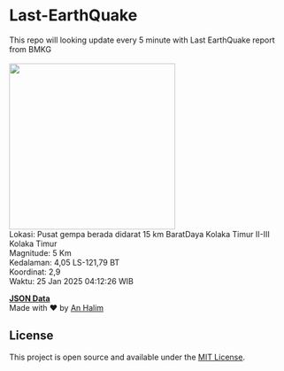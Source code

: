 # Last-EarthQuake
This repo will looking update every 5 minute with Last EarthQuake report from BMKG
<br>
<br>
<img src="undefined" width="300"/>
<br>
Lokasi: Pusat gempa berada didarat 15 km BaratDaya Kolaka Timur  II-III Kolaka Timur <br>
Magnitude: 5 Km <br>
Kedalaman: 4,05 LS-121,79 BT <br>
Koordinat: 2,9 <br>
Waktu: 25 Jan 2025 04:12:26 WIB <br>

<a href="./data/data.json">**JSON Data**</a>
<br>
Made with ❤️ by <a href="https://github.com/an-halim">An Halim</a>
## License

This project is open source and available under the [MIT License](LICENSE).
